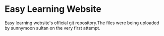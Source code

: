 # Easy Learning Website
Easy learning website's official git repository.The files were being uploaded by sunnymoon sultan on the very first attempt.
